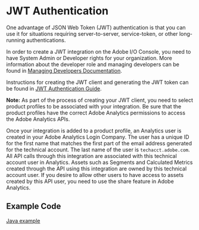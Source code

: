 # JWT Authentication

One advantage of JSON Web Token (JWT) authentication is that you can use it for situations requiring server-to-server, service-token, or other long-running authentications.

In order to create a JWT integration on the Adobe I/O Console, you need to have System Admin or Developer rights for your organization. More information about the developer role and managing developers can be found in [Managing Developers Documentation](https://helpx.adobe.com/enterprise/using/manage-developers.html).

Instructions for creating the JWT client and generating the JWT token can be found in [JWT Authentication Guide](https://www.adobe.io/authentication/auth-methods.html#!AdobeDocs/adobeio-auth/master/JWT/JWT.md).

**Note:** As part of the process of creating your JWT client, you need to select product profiles to be associated with your integration. Be sure that the product profiles have the correct Adobe Analytics permissions to access the Adobe Analytics APIs.

Once your integration is added to a product profile, an Analytics user is created in your Adobe Analytics Login Company. The user has a unique ID for the first name that matches the first part of the email address generated for the technical account. The last name of the user is `techacct.adobe.com`. All API calls through this integration are associated with this technical account user in Analytics. Assets such as Segments and Calculated Metrics created through the API using this integration are owned by this technical account user. If you desire to allow other users to have access to assets created by this API user, you need to use the share feature in Adobe Analytics.

## Example Code

[Java example](https://github.com/AdobeDocs/analytics-2.0-apis/tree/master/examples/jwt/java)
